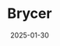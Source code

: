 ---  
layout: startup_page  
title: "Brycer"  
id: "thecomplianceengine.com"  
permalink: "/brycerthecomplianceengine.com01302025/"  
website: "https://www.thecomplianceengine.com/"  
funding_round: "Strategic Growth Investment"  
funding_amount: ""  
investors: "TA Associates"  
about: "Brycer provides inspection, testing, and maintenance (ITM) compliance software for fire prevention bureaus, water municipalities, and other regulatory organizations. Its flagship product, The Compliance Engine, helps streamline building inspection processes for critical infrastructure. Brycer aims to improve public safety through proactive compliance services and technology."  
markets: "Software, Compliance, Public Safety, Technology, Information and Internet"  
hq: "Warrenville, Illinois, United States"  
founded_year: "2011"  
linkedin: "https://www.linkedin.com/company/brycer"  
twitter: "https://twitter.com/MyBrycer"  
instagram: ""  
facebook: "https://www.facebook.com/BrycerLLC/"  
crunchbase: "https://www.crunchbase.com/organization/brycer"  
pitchbook: ""  

date_display: "30-Jan-2025"  
date: "2025-01-30"

# SEO Optimization  
meta_title: "Brycer - Strategic Growth Investment"  
meta_description: "Brycer, Brycer provides inspection, testing, and maintenance (ITM) compliance software for fire prevention bureaus, water municipalities, and other regulatory..."  
meta_keywords: "Brycer, Software, Compliance, Public Safety, Technology, Information and Internet, Strategic Growth Investment funding"  
canonical_url: "https://startup.projectstartups.com/brycerthecomplianceengine.com01302025/"  
---